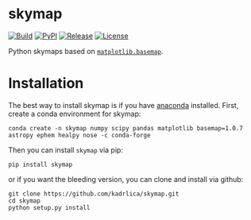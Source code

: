 # skymap

[![Build](https://img.shields.io/travis/kadrlica/skymap.svg)](https://travis-ci.org/kadrlica/skymap)
[![PyPI](https://img.shields.io/pypi/v/skymap.svg)](https://pypi.python.org/pypi/skymap)
[![Release](https://img.shields.io/github/release/kadrlica/skymap.svg)](../../releases)
[![License](https://img.shields.io/badge/license-MIT-blue.svg)](../../)

Python skymaps based on [`matplotlib.basemap`](http://matplotlib.org/basemap/).

# Installation

The best way to install skymap is if you have [anaconda](https://anaconda.org/) installed. First, create a conda environment for skymap:
```
conda create -n skymap numpy scipy pandas matplotlib basemap=1.0.7 astropy ephem healpy nose -c conda-forge
```

Then you can install `skymap` via pip:
```
pip install skymap
```
or if you want the bleeding version, you can clone and install via github:
```
git clone https://github.com/kadrlica/skymap.git
cd skymap
python setup.py install
```
